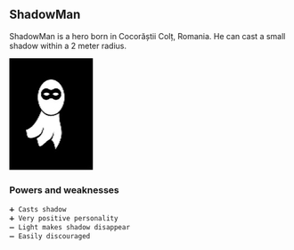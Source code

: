 ## ShadowMan

ShadowMan is a hero born in Cocorăștii Colț, Romania. He can cast a small shadow within a 2 meter radius.

![ShadowMan image](/Images/shadowMan.jpg)

### Powers and weaknesses

    ➕ Casts shadow
    ➕ Very positive personality
    ➖ Light makes shadow disappear
    ➖ Easily discouraged
